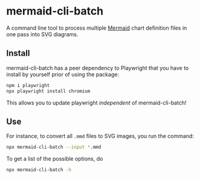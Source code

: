 # mermaid-cli-batch

A command line tool to process multiple [Mermaid](https://mermaid.js.org) chart definition files in one pass into SVG diagrams.

## Install

mermaid-cli-batch has a peer dependency to Playwright that you have to install by yourself prior of using the package:

```sh
npm i playwright
npx playwright install chromium
```

This allows you to update playwright *independent* of mermaid-cli-batch!

## Use

For instance, to convert all `.mmd` files to SVG images, you run the command:

```sh
npx mermaid-cli-batch --input *.mmd
```

To get a list of the possible options, do

```sh
npx mermaid-cli-batch -h
```
